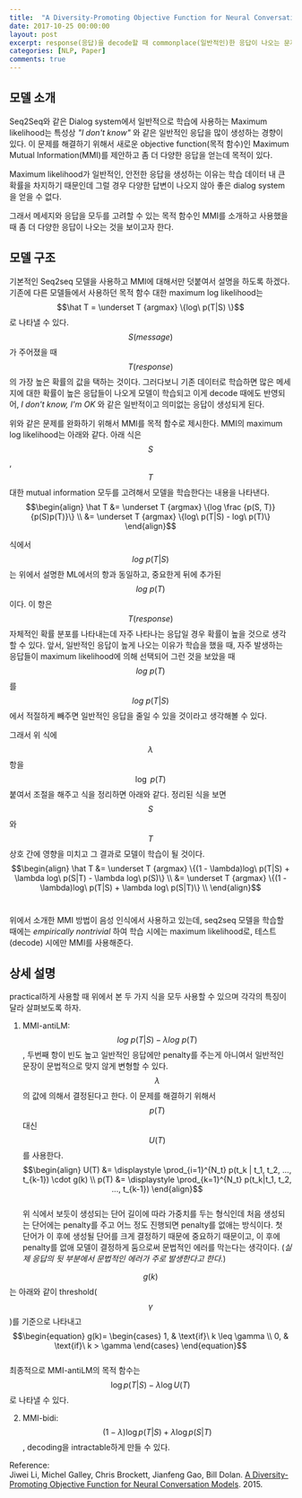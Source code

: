 ```yaml
---
title:  "A Diversity-Promoting Objective Function for Neural Conversation Models"
date: 2017-10-25 00:00:00
layout: post
excerpt: response(응답)을 decode할 때 commonplace(일반적인)한 응답이 나오는 문제를 objective function을 수정함으로써 개선하는 논문이다.
categories: [NLP, Paper]
comments: true
---
```


## 모델 소개
Seq2Seq와 같은 Dialog system에서 일반적으로 학습에 사용하는 Maximum likelihood는 특성상 *"I don't know"* 와 같은 일반적인 응답을 많이 생성하는 경향이 있다.
이 문제를 해결하기 위해서 새로운 objective function(목적 함수)인 Maximum Mutual Information(MMI)를 제안하고 좀 더 다양한 응답을 얻는데 목적이 있다.

Maximum likelihood가 일반적인, 안전한 응답을 생성하는 이유는 학습 데이터 내 큰 확률을 차지하기 때문인데 그럴 경우 다양한 답변이 나오지 않아
좋은 dialog system을 얻을 수 없다.

그래서 메세지와 응답을 모두를 고려할 수 있는 목적 함수인 MMI를 소개하고 사용했을 때 좀 더 다양한 응답이 나오는 것을 보이고자 한다.

## 모델 구조
기본적인 Seq2seq 모델을 사용하고 MMI에 대해서만 덧붙여서 설명을 하도록 하겠다.
기존에 다른 모델들에서 사용하던 목적 함수 대한 maximum log likelihood는 $$\hat T =  \underset T {argmax} \{log\ p(T|S) \}$$ 로 나타낼 수 있다.
$$S(message)$$가 주어졌을 때 $$T(response)$$의 가장 높은 확률의 값을 택하는 것이다. 그러다보니 기존 데이터로 학습하면 많은 메세지에 대한 확률이 높은
응답들이 나오게 모델이 학습되고 이게 decode 때에도 반영되어, *I don't know, I'm OK* 와 같은 일반적이고 의미없는 응답이 생성되게 된다.  

위와 같은 문제를 완화하기 위해서 MMI를 목적 함수로 제시한다. MMI의 maximum log likelihood는 아래와 같다.
아래 식은 $$S$$, $$T$$ 대한 mutual information 모두를 고려해서 모델을 학습한다는 내용을 나타낸다.
$$\begin{align}
\hat T &= \underset T {argmax} \{log \frac {p(S, T)} {p(S)p(T)}\} \\
&= \underset T {argmax} \{log\ p(T|S) - log\ p(T)\}
\end{align}$$

식에서 $$log\ p(T|S)$$는 위에서 설명한 ML에서의 항과 동일하고, 중요한게 뒤에 추가된 $$log\ p(T)$$이다. 이 항은 $$T(response)$$ 자체적인 확률 분포를
나타내는데 자주 나타나는 응답일 경우 확률이 높을 것으로 생각할 수 있다. 앞서, 일반적인 응답이 높게 나오는 이유가 학습을 했을 때, 자주 발생하는 응답들이 maximum likelihood에 의해
선택되어 그런 것을 보았을 때 $$log\ p(T)$$를 $$log\ p(T|S)$$에서 적절하게 빼주면 일반적인 응답을 줄일 수 있을 것이라고 생각해볼 수 있다.

그래서 위 식에 $$\lambda$$ 항을 $$\log\ p(T)$$ 붙여서 조절을 해주고 식을 정리하면 아래와 같다. 정리된 식을 보면
$$S$$와 $$T$$ 상호 간에 영향을 미치고 그 결과로 모델이 학습이 될 것이다.
$$\begin{align}
\hat T &= \underset T {argmax} \{(1 - \lambda)log\ p(T|S) + \lambda log\ p(S|T) - \lambda log\ p(S)\} \\
&= \underset T {argmax} \{(1 - \lambda)log\ p(T|S) + \lambda log\ p(S|T)\} \\
\end{align}$$ <br>

위에서 소개한 MMI 방법이 음성 인식에서 사용하고 있는데, seq2seq 모델을 학습할 때에는 *empirically nontrivial* 하여 학습 시에는 maximum likelihood로,
테스트(decode) 시에만 MMI를 사용해준다.

## 상세 설명

practical하게 사용할 때 위에서 본 두 가지 식을 모두 사용할 수 있으며 각각의 특징이 달라 살펴보도록 하자. <br>
1) MMI-antiLM: $$log\ p(T|S) - \lambda log\ p(T)$$, 두번째 항이 빈도 높고 일반적인 응답에만 penalty를 주는게 아니여서
일반적인 문장이 문법적으로 맞지 않게 변형할 수 있다. $$\lambda$$의 값에 의해서 결정된다고 한다. 이 문제를 해결하기 위해서 $$p(T)$$ 대신 $$U(T)$$를 사용한다. <br>
$$\begin{align}
U(T) &= \displaystyle \prod_{i=1}^{N_t} p(t_k | t_1, t_2, ..., t_{k-1}) \cdot g(k) \\
p(T) &= \displaystyle \prod_{k=1}^{N_t} p(t_k|t_1, t_2, ..., t_{k-1})
\end{align}$$ <br>
위 식에서 보듯이 생성되는 단어 길이에 따라 가중치를 두는 형식인데 처음 생성되는 단어에는 penalty를 주고 어느 정도 진행되면 penalty를 없애는 방식이다.
첫 단어가 이 후에 생성될 단어를 크게 결정하기 때문에 중요하기 때문이고, 이 후에 penalty를 없애 모델이 결정하게 둠으로써 문법적인 에러를 막는다는 생각이다.
(*실제 응답의 뒷 부분에서 문법적인 에러가 주로 발생한다고 한다.*)

$$g(k)$$는 아래와 같이 threshold($$\gamma$$)를 기준으로 나타내고 <br>
$$\begin{equation}
  g(k)=
    \begin{cases}
      1, & \text{if}\ k \leq \gamma \\
      0, & \text{if}\ k > \gamma
  \end{cases}
\end{equation}$$ <br>
최종적으로 MMI-antiLM의 목적 함수는 $$\log p(T|S) - \lambda \log U(T)$$로 나타낼 수 있다.

2) MMI-bidi: $$(1 - \lambda)\log p(T \lvert S) + \lambda \log p(S \lvert T)$$, decoding을 intractable하게 만들 수 있다.

Reference: <br>
Jiwei Li, Michel Galley, Chris Brockett, Jianfeng Gao, Bill Dolan. [A Diversity-Promoting Objective Function for Neural Conversation Models](https://arxiv.org/pdf/1510.03055). 2015.
